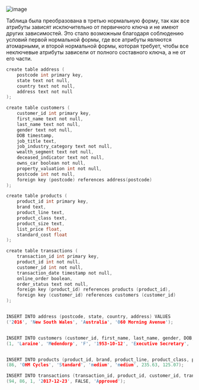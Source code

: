 ![image](https://github.com/user-attachments/assets/8e07436b-bfd5-4802-8a96-aff874834894)

Таблица была преобразована в третью нормальную форму, так как все атрибуты зависят исключительно от первичного ключа и не имеют других зависимостей. Это стало возможным благодаря соблюдению условий первой нормальной формы, где все атрибуты являются атомарными, и второй нормальной формы, которая требует, чтобы все неключевые атрибуты зависели от полного составного ключа, а не от его части.

```c
create table address (
    postcode int primary key,
    state text not null,
    country text not null,
    address text not null
);

create table customers (
    customer_id int primary key,
    first_name text not null,
    last_name text not null,
    gender text not null,
    DOB timestamp,
    job_title text,
    job_industry_category text not null,
    wealth_segment text not null,
    deceased_indicator text not null,
    owns_car boolean not null,
    property_valuation int not null,
    postcode int not null,
    foreign key (postcode) references address(postcode)
);

create table products (
    product_id int primary key,
    brand text,
    product_line text,
    product_class text,
    product_size text,
    list_price float,
    standard_cost float
);

create table transactions (
    transaction_id int primary key,
    product_id int not null,
    customer_id int not null,
    transaction_date timestamp not null,
    online_order boolean,
    order_status text not null,
    foreign key (product_id) references products (product_id),
    foreign key (customer_id) references customers (customer_id)
);


INSERT INTO address (postcode, state, country, address) VALUES
('2016', 'New South Wales', 'Australia', '060 Morning Avenue');


INSERT INTO customers (customer_id, first_name, last_name, gender, DOB, job_title, job_industry_category, wealth_segment, deceased_indicator, owns_car, property_valuation, postcode) VALUES
(1, 'Laraine', 'Medendorp', 'F', '1953-10-12', 'Executive Secretary', 'Health', 'Mass Customer', 'N', 'Yes', 10, '2016');


INSERT INTO products (product_id, brand, product_line, product_class, product_size, list_price, standard_cost) VALUES
(86, 'OHM Cycles', 'Standard', 'medium', 'medium', 235.63, 125.07);

INSERT INTO transactions (transaction_id, product_id, customer_id, transaction_date, online_order, order_status) VALUES
(94, 86, 1, '2017-12-23', FALSE, 'Approved');
```
